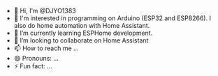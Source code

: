 - 👋 Hi, I’m @DJYO1383
- 👀 I'm interested in programming on Arduino (ESP32 and ESP8266). I also do home automation with Home Assistant.
- 🌱 I’m currently learning ESPHome development.
- 💞️ I’m looking to collaborate on Home Assistant
- 📫 How to reach me ...
- 😄 Pronouns: ...
- ⚡ Fun fact: ...

<!---
DJYO1383/DJYO1383 is a ✨ special ✨ repository because its `README.md` (this file) appears on your GitHub profile.
You can click the Preview link to take a look at your changes.
--->
